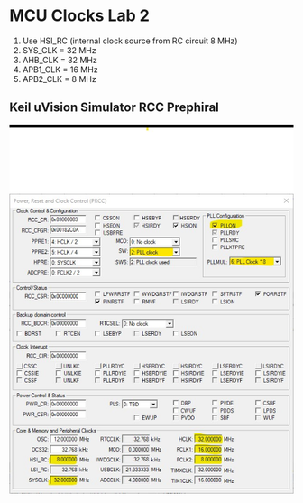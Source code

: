 # **MCU Clocks Lab 2**
1. Use HSI_RC (internal clock source from RC circuit 8 MHz)
2. SYS_CLK = 32 MHz
3. AHB_CLK = 32 MHz
4. APB1_CLK = 16 MHz
5. APB2_CLK = 8 MHz

## **Keil uVision Simulator RCC Prephiral**
<img src="/05_MCU_Architecture/03_MCU_Clocks/02_Lab_02/img/Keil.jpg" >
